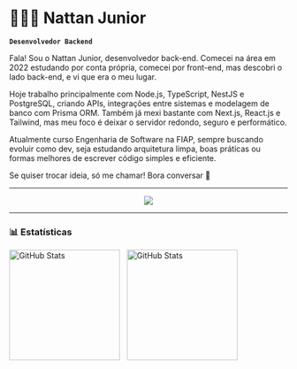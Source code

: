 # 👩🏻‍💻 Nattan Junior

**`Desenvolvedor Backend`**

Fala! Sou o Nattan Junior, desenvolvedor back-end. Comecei na área em 2022 estudando por conta própria, comecei por front-end, mas descobri o lado back-end, e vi que era o meu lugar.

Hoje trabalho principalmente com Node.js, TypeScript, NestJS e PostgreSQL, criando APIs, integrações entre sistemas e modelagem de banco com Prisma ORM. Também já mexi bastante com Next.js, React.js e Tailwind, mas meu foco é deixar o servidor redondo, seguro e performático.

Atualmente curso Engenharia de Software na FIAP, sempre buscando evoluir como dev, seja estudando arquitetura limpa, boas práticas ou formas melhores de escrever código simples e eficiente.

Se quiser trocar ideia, só me chamar! Bora conversar 👊

---


<p align="center">
  <img src="https://skillicons.dev/icons?i=js,ts,nodejs,nestjs,express,fastapi,redis,postgres,prisma,mongodb,docker,git,react,nextjs,jest " />
</p>


---

### 📊 Estatísticas

<p>
  <img 
    align="left" 
    alt="GitHub Stats" 
    height="200" 
    style="padding-right: 10px;" 
    src="https://github-readme-stats.vercel.app/api?username=NattanJunior&show_icons=true&theme=tokyonight&include_all_commits=true&locale=pt-br" 
  />

<img 
      align="left" 
      alt="GitHub Stats" 
      height="200" 
      src="https://github-readme-stats.vercel.app/api/top-langs/?username=NattanJunior&theme=tokyonight&layout=compact&custom_title=Tecnologias&langs_count=9" 
  />

</p>

